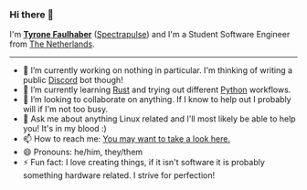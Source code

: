 ### **Hi there** 👋
I'm **[Tyrone Faulhaber](https://www.linkedin.com/in/spectrapulse/)** ([Spectrapulse](https://spectrapul.se)) and I'm a Student Software Engineer from [The Netherlands](https://en.wikipedia.org/wiki/Netherlands).

** **
- 🔭 I’m currently working on nothing in particular. I'm thinking of writing a public [Discord](https://discord.com) bot though!
- 🌱 I’m currently learning [Rust](https://www.rust-lang.org) and trying out different [Python](https://python.org) workflows.
- 👯 I’m looking to collaborate on anything. If I know to help out I probably will if I'm not too busy.
- 💬 Ask me about anything Linux related and I'll most likely be able to help you! It's in my blood :)
- 📫 How to reach me: [You may want to take a look here.](https://keybase.io/spectrapulse)
- 😄 Pronouns: he/him, they/them
- ⚡ Fun fact: I love creating things, if it isn't software it is probably something hardware related. I strive for perfection! 
